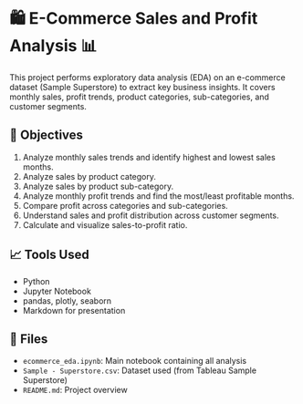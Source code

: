 # 🛍️ E-Commerce Sales and Profit Analysis 📊

This project performs exploratory data analysis (EDA) on an e-commerce dataset (Sample Superstore) to extract key business insights. It covers monthly sales, profit trends, product categories, sub-categories, and customer segments.

## 📌 Objectives

1. Analyze monthly sales trends and identify highest and lowest sales months.
2. Analyze sales by product category.
3. Analyze sales by product sub-category.
4. Analyze monthly profit trends and find the most/least profitable months.
5. Compare profit across categories and sub-categories.
6. Understand sales and profit distribution across customer segments.
7. Calculate and visualize sales-to-profit ratio.

## 📈 Tools Used

- Python
- Jupyter Notebook
- pandas, plotly, seaborn
- Markdown for presentation

## 📁 Files

- `ecommerce_eda.ipynb`: Main notebook containing all analysis
- `Sample - Superstore.csv`: Dataset used (from Tableau Sample Superstore)
- `README.md`: Project overview
